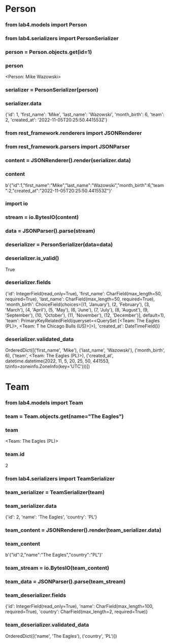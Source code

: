 # Person
### from lab4.models import Person
### from lab4.serializers import PersonSerializer
### person = Person.objects.get(id=1)
### person 
<Person: Mike Wazowski>
### serializer = PersonSerializer(person)
### serializer.data  
{'id': 1, 'first_name': 'Mike', 'last_name': 'Wazowski', 'month_birth': 6, 'team': 2, 'created_at': '2022-11-05T20:25:50.441553Z'}
### from rest_framework.renderers import JSONRenderer
### from rest_framework.parsers import JSONParser
### content = JSONRenderer().render(serializer.data)
### content
b'{"id":1,"first_name":"Mike","last_name":"Wazowski","month_birth":6,"team":2,"created_at":"2022-11-05T20:25:50.441553Z"}'
### import io
### stream = io.BytesIO(content)
### data = JSONParser().parse(stream)
### deserializer = PersonSerializer(data=data)
### deserializer.is_valid()
True
### deserializer.fields
{'id': IntegerField(read_only=True), 'first_name': CharField(max_length=50, required=True), 'last_name': CharField(max_length=50, required=True), 'month_birth': ChoiceField(choices=[(1, 'January'), (2, 'February'), (3, 'March'), (4,
 'April'), (5, 'May'), (6, 'June'), (7, 'July'), (8, 'August'), (9, 'September'), (10, 'October'), (11, 'November'), (12, 'December')], default=1), 'team': PrimaryKeyRelatedField(queryset=<QuerySet [<Team: The Eagles (PL)>, <Team: T
he Chicago Bulls (US)>]>), 'created_at': DateTimeField()}
### deserializer.validated_data
OrderedDict([('first_name', 'Mike'), ('last_name', 'Wazowski'), ('month_birth', 6), ('team', <Team: The Eagles (PL)>), ('created_at', datetime.datetime(2022, 11, 5, 20, 25, 50, 441553, tzinfo=zoneinfo.ZoneInfo(key='UTC')))])

# Team
### from lab4.models import Team
### team = Team.objects.get(name="The Eagles")
### team 
<Team: The Eagles (PL)>
### team.id
2
### from lab4.serializers import TeamSerializer
### team_serializer = TeamSerializer(team)      
### team_serializer.data
{'id': 2, 'name': 'The Eagles', 'country': 'PL'}
### team_content = JSONRenderer().render(team_serializer.data)  
### team_content
b'{"id":2,"name":"The Eagles","country":"PL"}'
### team_stream = io.BytesIO(team_content)
### team_data = JSONParser().parse(team_stream)
### team_deserializer.fields
{'id': IntegerField(read_only=True), 'name': CharField(max_length=100, required=True), 'country': CharField(max_length=2, required=True)}
### team_deserializer.validated_data
OrderedDict([('name', 'The Eagles'), ('country', 'PL')])
